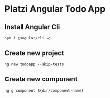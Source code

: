 # Platzi Angular Todo App

## Install Angular Cli
```JS
npm i @angular/cli -g
```

## Create new project
```JS
ng new todoapp --skip-tests
```

## Create new component
```JS
ng g component ${dir/component-name}
```